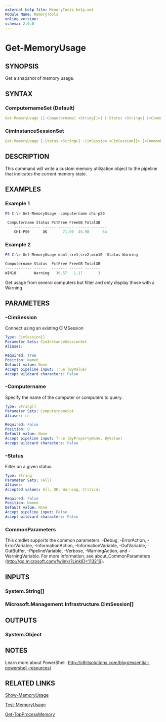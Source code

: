 ```yaml
---
external help file: MemoryTools-help.xml
Module Name: MemoryTools
online version:
schema: 2.0.0
---
```


# Get-MemoryUsage

## SYNOPSIS

Get a snapshot of memory usage.

## SYNTAX

### ComputernameSet (Default)

```yaml
Get-MemoryUsage [[-Computername] <String[]>] [-Status <String>] [<CommonParameters>]
```

### CimInstanceSessionSet

```yaml
Get-MemoryUsage [-Status <String>] -CimSession <CimSession[]> [<CommonParameters>]
```

## DESCRIPTION

This command will write a custom memory utilization object to the pipeline that indicates the current memory state.

## EXAMPLES

### Example 1

```powershell
PS C:\> Get-MemoryUsage -computername chi-p50

 Computername Status PctFree FreeGB TotalGB
    ------------ ------ ------- ------ -------
    CHI-P50      OK       71.99  45.98      64
```

### Example 2

```powershell
PS C:\> Get-MemoryUsage dom1,srv1,srv2,win10 -Status Warning

Computername Status  PctFree FreeGB TotalGB
------------ ------  ------- ------ -------
WIN10        Warning   36.57   1.17       3
```

Get usage from several computers but filter and only display those with a Warning.

## PARAMETERS

### -CimSession

Connect using an existing CIMSession

```yaml
Type: CimSession[]
Parameter Sets: CimInstanceSessionSet
Aliases:

Required: True
Position: Named
Default value: None
Accept pipeline input: True (ByValue)
Accept wildcard characters: False
```

### -Computername

Specify the name of the computer or computers to query.

```yaml
Type: String[]
Parameter Sets: ComputernameSet
Aliases: cn

Required: False
Position: 0
Default value: None
Accept pipeline input: True (ByPropertyName, ByValue)
Accept wildcard characters: False
```

### -Status

Filter on a given status.

```yaml
Type: String
Parameter Sets: (All)
Aliases:
Accepted values: All, OK, Warning, Critical

Required: False
Position: Named
Default value: None
Accept pipeline input: False
Accept wildcard characters: False
```

### CommonParameters

This cmdlet supports the common parameters: -Debug, -ErrorAction, -ErrorVariable, -InformationAction, -InformationVariable, -OutVariable, -OutBuffer, -PipelineVariable, -Verbose, -WarningAction, and -WarningVariable.
For more information, see about_CommonParameters (http://go.microsoft.com/fwlink/?LinkID=113216).

## INPUTS

### System.String[]

### Microsoft.Management.Infrastructure.CimSession[]

## OUTPUTS

### System.Object

## NOTES

Learn more about PowerShell: http://jdhitsolutions.com/blog/essential-powershell-resources/

## RELATED LINKS

[Show-MemoryUsage](./Show-MemoryUsage.md)

[Test-MemoryUsage](./Test-MemoryUsage.md)

[Get-TopProcessMemory](./Get-TopProcessMemory.md)
